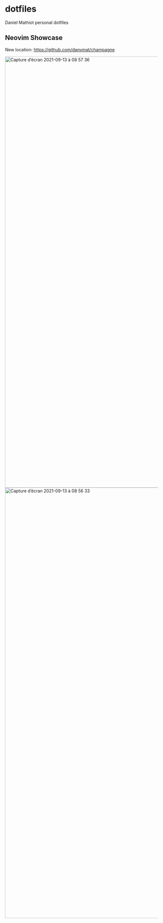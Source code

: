 
# dotfiles

Daniel Mathiot personal dotfiles

## Neovim Showcase

New location: https://github.com/danymat/champagne

<img width="1414" alt="Capture d’écran 2021-09-13 à 08 57 36" src="https://user-images.githubusercontent.com/5306901/133037757-4d05311a-93cd-4d09-8c9d-534573a8c55b.png">

<img width="1412" alt="Capture d’écran 2021-09-13 à 08 56 33" src="https://user-images.githubusercontent.com/5306901/133037641-efd140e2-a7cd-4b50-bae3-d013eb90f490.png">
